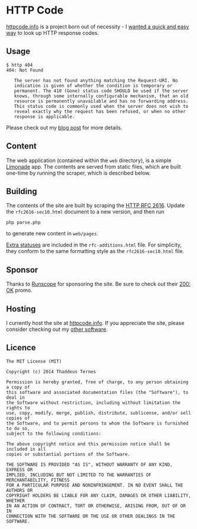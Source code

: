 # HTTP Code #

[httpcode.info](http://httpcode.info) is a project born out of necessity - I [wanted a quick and easy way](http://th.adde.us/2013/08/http-status-codes/) to look up HTTP response codes.

## Usage ##
	   
	$ http 404
	404: Not Found
	
	   The server has not found anything matching the Request-URI. No
	   indication is given of whether the condition is temporary or
	   permanent. The 410 (Gone) status code SHOULD be used if the server
	   knows, through some internally configurable mechanism, that an old
	   resource is permanently unavailable and has no forwarding address.
	   This status code is commonly used when the server does not wish to
	   reveal exactly why the request has been refused, or when no other
	   response is applicable.

Please check out my [blog post](http://th.adde.us/2013/08/http-status-codes/) for more details.

## Content ##

The web application (contained within the `web` directory), is a simple [Limonade](https://github.com/sofadesign/limonade) app. The contents are served from static files, which are built one-time by running the scraper, which is described below.

## Building ##

The contents of the site are built by scraping the [HTTP RFC 2616](http://www.w3.org/Protocols/rfc2616/rfc2616-sec10.html#sec10). Update the `rfc2616-sec10.html` document to a new version, and then run

	php parse.php
	
to generate new content in `web/pages`.

[Extra statuses](http://httpcode.info/418) are included in the `rfc-additions.html` file. For simplicity, they conform to the same formatting style as the `rfc2616-sec10.html` file.


## Sponsor ##

Thanks to [Runscope](http://www.runscope.com) for sponsoring the site. Be sure to check out their [200: OK](https://www.runscope.com/ts) promo.

## Hosting ##

I currently host the site at [httpcode.info](httpcode.info). If you appreciate the site, please consider checking out my [other software](http://www.bluetoo.co).

## Licence ##
 

	The MIT License (MIT)
	
	Copyright (c) 2014 Thaddeus Ternes
	
	Permission is hereby granted, free of charge, to any person obtaining a copy of
	this software and associated documentation files (the "Software"), to deal in
	the Software without restriction, including without limitation the rights to
	use, copy, modify, merge, publish, distribute, sublicense, and/or sell copies of
	the Software, and to permit persons to whom the Software is furnished to do so,
	subject to the following conditions:
	
	The above copyright notice and this permission notice shall be included in all
	copies or substantial portions of the Software.
	
	THE SOFTWARE IS PROVIDED "AS IS", WITHOUT WARRANTY OF ANY KIND, EXPRESS OR
	IMPLIED, INCLUDING BUT NOT LIMITED TO THE WARRANTIES OF MERCHANTABILITY, FITNESS
	FOR A PARTICULAR PURPOSE AND NONINFRINGEMENT. IN NO EVENT SHALL THE AUTHORS OR
	COPYRIGHT HOLDERS BE LIABLE FOR ANY CLAIM, DAMAGES OR OTHER LIABILITY, WHETHER
	IN AN ACTION OF CONTRACT, TORT OR OTHERWISE, ARISING FROM, OUT OF OR IN
	CONNECTION WITH THE SOFTWARE OR THE USE OR OTHER DEALINGS IN THE SOFTWARE.
